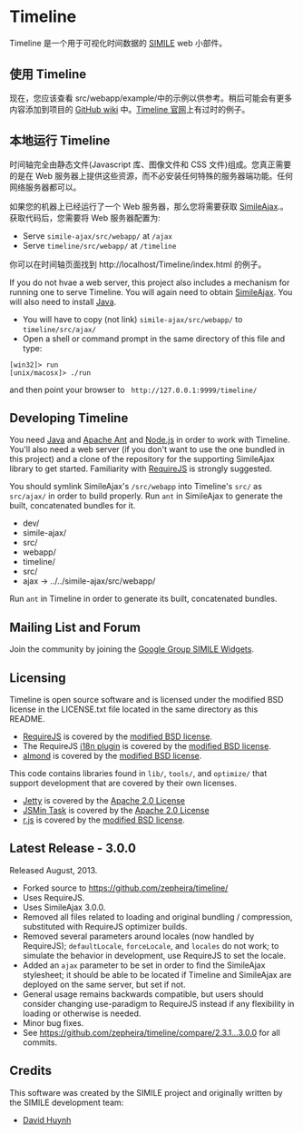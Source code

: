 Timeline
========

Timeline 是一个用于可视化时间数据的  [SIMILE](http://simile-widgets.org/) web 小部件。

使用 Timeline
--------------

现在，您应该查看 src/webapp/example/中的示例以供参考。稍后可能会有更多内容添加到项目的 [GitHub wiki](https://github.com/zepheira/timeline/wiki) 中。[Timeline 官网](http://www.simile-widgets.org/timeline/)上有过时的例子。


本地运行 Timeline
------------------------

时间轴完全由静态文件(Javascript 库、图像文件和 CSS 文件)组成。您真正需要的是在 Web 服务器上提供这些资源，而不必安装任何特殊的服务器端功能。任何网络服务器都可以。

如果您的机器上已经运行了一个 Web 服务器，那么您将需要获取 [SimileAjax](https://github.com/zepheira/simile-ajax/).。获取代码后，您需要将 Web 服务器配置为:

 * Serve `simile-ajax/src/webapp/` at `/ajax`
 * Serve `timeline/src/webapp/` at `/timeline`
 
你可以在时间轴页面找到 http://localhost/Timeline/index.html 的例子。

If you do not hvae a web server, this project also includes a mechanism for running one to serve Timeline.  You will again need to obtain [SimileAjax](https://github.com/zepheira/simile-ajax/).  You will also need to install [Java](http://www.java.com/).

 * You will have to copy (not link) `simile-ajax/src/webapp/` to `timeline/src/ajax/`
 * Open a shell or command prompt in the same directory of this file and type:

```
[win32]> run
[unix/macosx]> ./run
```

and then point your browser to ` http://127.0.0.1:9999/timeline/`

Developing Timeline
-------------------

You need [Java](http://www.java.com/) and [Apache Ant](http://ant.apache.org) and [Node.js](http://nodejs.org/) in order to work with Timeline.  You'll also need a web server (if you don't want to use the one bundled in this project) and a clone of the repository for the supporting SimileAjax library to get started.  Familiarity with [RequireJS](http://requirejs.org/) is strongly suggested.

You should symlink SimileAjax's `/src/webapp` into Timeline's `src/` as `src/ajax/` in order to build properly.  Run `ant` in SimileAjax to generate the built, concatenated bundles for it.

* dev/
 * simile-ajax/
  * src/
   * webapp/
 * timeline/
  * src/
   * ajax -> ../../simile-ajax/src/webapp/

Run `ant` in Timeline in order to generate its built, concatenated bundles.

Mailing List and Forum
----------------------

Join the community by joining the [Google Group SIMILE Widgets](http://groups.google.com/group/simile-widgets/).

Licensing
---------

Timeline is open source software and is licensed under the modified BSD license in the LICENSE.txt file located in the same directory as this README.

 * [RequireJS](http://requirejs.org/) is covered by the [modified BSD license](https://github.com/jrburke/requirejs/blob/master/LICENSE).
 * The RequireJS [i18n plugin](http://requirejs.org/docs/api.html#i18n) is covered by the [modified BSD license](https://github.com/requirejs/i18n/blob/master/LICENSE).
 * [almond](https://github.com/jrburke/almond) is covered by the [modified BSD license](https://github.com/jrburke/almond/blob/master/LICENSE).

This code contains libraries found in `lib/`, `tools/`, and `optimize/` that support development that are covered by their own licenses.

 * [Jetty](http://jetty.codehaus.org/) is covered by the [Apache 2.0 License](http://jetty.codehaus.org/jetty/license.html)
 * [JSMin Task](https://code.google.com/p/jsmin-ant-task/) is covered by the [Apache 2.0 License](https://www.apache.org/licenses/LICENSE-2.0)
 * [r.js](http://requirejs.org/docs/optimization.html) is covered by the [modified BSD license](https://github.com/jrburke/r.js/blob/master/LICENSE).

Latest Release - 3.0.0
----------------------

Released August, 2013.

 * Forked source to https://github.com/zepheira/timeline/
 * Uses RequireJS.
 * Uses SimileAjax 3.0.0.
 * Removed all files related to loading and original bundling / compression, substituted with RequireJS optimizer builds.
 * Removed several parameters around locales (now handled by RequireJS); `defaultLocale`, `forceLocale`, and `locales` do not work; to simulate the behavior in development, use RequireJS to set the locale.
 * Added an `ajax` parameter to be set in order to find the SimileAjax stylesheet; it should be able to be located if Timeline and SimileAjax are deployed on the same server, but set if not.
 * General usage remains backwards compatible, but users should consider changing use-paradigm to RequireJS instead if any flexibility in loading or otherwise is needed.
 * Minor bug fixes.
 * See https://github.com/zepheira/timeline/compare/2.3.1...3.0.0 for all commits.

Credits
-------

This software was created by the SIMILE project and originally written by the SIMILE development team:

 * [David Huynh](http://davidhuynh.net/)

